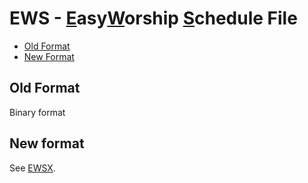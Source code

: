 # EWS - <ins>E</ins>asy<ins>W</ins>orship <ins>S</ins>chedule File

* [Old Format](#Old-Format)
* [New Format](#New-Format)

## Old Format

Binary format

## New format

See [EWSX](EWSX.md).
